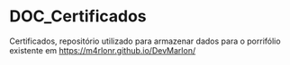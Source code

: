 # DOC_Certificados
Certificados, repositório utilizado para armazenar dados para o porrifólio existente em https://m4rlonr.github.io/DevMarlon/
